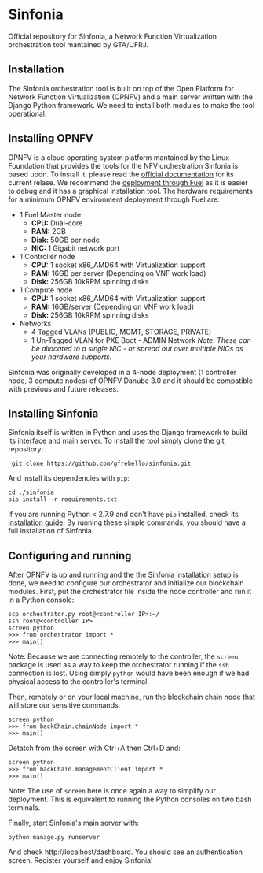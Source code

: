 **Sinfonia**
============
Official repository for Sinfonia, a Network Function Virtualization orchestration tool mantained by GTA/UFRJ.



Installation
------------

The Sinfonia orchestration tool is built on top of the Open Platform for Network Function Virtualization (OPNFV) and a main server written with the Django Python framework.  We need to install both modules to make the tool operational.

Installing OPNFV
----------------
OPNFV is a cloud operating system platform mantained by the Linux Foundation that provides the tools for the NFV orchestration Sinfonia is based upon. To install it, please read the [official documentation](http://docs.opnfv.org/en/stable-danube/release/installation.introduction.html) for its current relase. We recommend the [deployment through Fuel](http://docs.opnfv.org/en/stable-danube/submodules/fuel/docs/release/installation/index.html#fuel-installation) as it is easier to debug and it has a graphical installation tool. The hardware requirements for a minimum OPNFV environment deployment through Fuel are:

 - 1 Fuel Master node
 	- **CPU:**	Dual-core
	- **RAM:**	2GB 
	- **Disk:** 	50GB per node
	- **NIC:**  1 Gigabit network port
 - 1 Controller node
	- **CPU:**	1 socket x86_AMD64 with Virtualization support
	- **RAM:**	16GB per server (Depending on VNF work load)
	- **Disk:**	256GB 10kRPM spinning disks
 - 1 Compute node
	- **CPU:**	1 socket x86_AMD64 with Virtualization support
	- **RAM:**	16GB/server (Depending on VNF work load)
	- **Disk:**	256GB 10kRPM spinning disks
 - Networks
	- 4 Tagged VLANs (PUBLIC, MGMT, STORAGE, PRIVATE)
	- 1 Un-Tagged VLAN for PXE Boot - ADMIN Network
*Note: These can be allocated to a single NIC - or spread out over multiple NICs as your hardware supports.*
 
 Sinfonia was originally developed in a 4-node deployment (1 controller node, 3 compute nodes) of OPNFV Danube 3.0 and it should be compatible with previous and future releases.  


Installing Sinfonia
----------------
Sinfonia itself is written in Python and uses the Django framework to build its interface and main server. To install the tool simply clone the git repository:

     git clone https://github.com/gfrebello/sinfonia.git

And install its dependencies with `pip`:
		
    cd ./sinfonia
    pip install -r requirements.txt

If you are running Python < 2.7.9 and don't have `pip` installed, check its [installation guide](https://pip.pypa.io/en/stable/installing/). By running  these simple commands, you should have a full installation of Sinfonia. 

Configuring and running 
----------------

After OPNFV is up and running and the the Sinfonia installation setup is done, we need to configure our orchestrator and initialize our blockchain modules. First, put the orchestrator file inside the node controller and run it in a Python console:

    scp orchestrator.py root@<controller IP>:~/
	ssh root@<controller IP>
	screen python
	>>> from orchestrator import *
	>>> main()

Note: Because we are connecting remotely to the controller, the `screen` package is used as a way to keep the orchestrator running if the `ssh` connection is lost. Using simply `python` would have been enough if we had physical access to the controller's terminal.

Then, remotely or on your local machine, run the blockchain chain node that will store our sensitive commands. 

    screen python
	>>> from backChain.chainNode import *
	>>> main()
	
Detatch from the screen with Ctrl+A then Ctrl+D and:

    screen python
	>>> from backChain.managementClient import *
	>>> main()

Note: The use of `screen` here is once again a way to simplify our deployment. This is equivalent to running the Python consoles on two bash terminals. 

Finally, start Sinfonia's main server with:

    python manage.py runserver

And check http://localhost/dashboard. You should see an authentication screen. Register yourself and enjoy Sinfonia!
